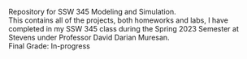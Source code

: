 Repository for SSW 345 Modeling and Simulation.<br />
This contains all of the projects, both homeworks and labs, I have completed in my SSW 345 class during the Spring 2023 Semester at Stevens under Professor David Darian Muresan.<br />
Final Grade: In-progress
